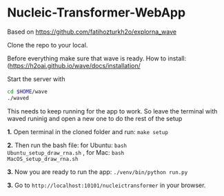 # Nucleic-Transformer-WebApp

Based on https://github.com/fatihozturkh2o/explorna_wave

Clone the repo to your local.

Before everything make sure that wave is ready. 
How to install: (https://h2oai.github.io/wave/docs/installation/ 

Start the server with

```bash
cd $HOME/wave
./waved
```

This needs to keep running for the app to work. So leave the terminal with waved runinig and open a new one to do the rest of the setup

**1.** Open terminal in the cloned folder and run: <code>make setup</code>

**2.** Then run the bash file: for Ubuntu: <code>bash Ubuntu_setup_draw_rna.sh</code> , for Mac: <code>bash MacOS_setup_draw_rna.sh</code>

**3.** Now you are ready to run the app: <code>./venv/bin/python run.py</code>   

**3.** Go to <code>http://localhost:10101/nucleictransformer</code> in your browser.
